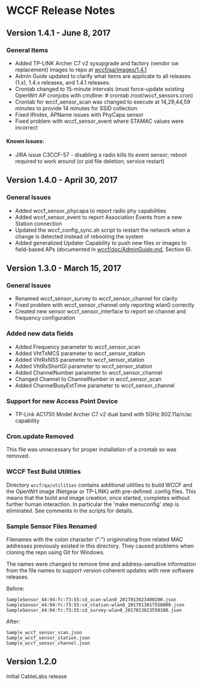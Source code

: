 # WCCF Release Notes

## Version 1.4.1 - June 8, 2017

### General Items
- Added TP-LINK Archer C7 v2 sysupgrade and factory (vendor sw replacement) images to repo at [wccf/qa/images/1.4.1](../qa/images/1.4.1)
- Admin Guide updated to clarify what items are applicate to all releases (1.x), 1.4.x releases, and 1.4.1 releases.
- Crontab changed to 15-minute intervals (must force-update existing OpenWrt AP cronjobs with cmdline: # crontab /root/wccf_sensors.cron)
- Crontab for wccf_sensor_scan was changed to execute at 14,29,44,59 minutes to provide 14 minutes for SSID collection
- Fixed IfIndex, APName issues with PhyCapa sensor
- Fixed problem with wccf_sensor_event where STAMAC values were incorrect

#### Known Issues:
- JIRA issue C3CCF-57 - disabling a radio kills its event sensor; reboot required to work around (or pid file deletion; service restart)

## Version 1.4.0 - April 30, 2017

### General Issues
- Added wccf_sensor_phycapa to report radio phy capabilities
- Added wccf_sensor_event to report Association Events from a new Station connection
- Updated the wccf_config_sync.sh script to restart the network when a change is detected instead of rebooting the system
- Added generalized Updater Capability to push new files or images to field-based APs (documented in [wccf/doc/AdminGuide.md](./AdminGuide.md), Section 6).

## Version 1.3.0 - March 15, 2017

### General Issues
- Renamed wccf\_sensor\_survey to wccf\_sensor\_channel for clarity
- Fixed problem with wccf\_sensor\_channel only reporting wlan0 correctly
- Created new sensor wccf\_sensor\_interface to report on channel and frequency configuration

### Added new data fields
- Added Frequency parameter to wccf\_sensor\_scan
- Added VhtTxMCS parameter to wccf\_sensor\_station
- Added VhtRxNSS parameter to wccf\_sensor\_station
- Added VhtRxShortGI parameter to wccf\_sensor\_station
- Added ChannelNumber parameter to wccf\_sensor\_channel
- Changed Channel to ChannelNumber in wccf\_sensor\_scan
- Added ChannelBusyExtTime parameter to wccf\_sensor\_channel

### Support for new Access Point Device
- TP-Link AC1750 Model Archer C7 v2 dual band with 5GHz 802.11a/n/ac capability

### Cron.update Removed
This file was unnecessary for proper installation of a crontab so was removed.

### WCCF Test Build Utilities
Directory `wccf/qa/utilities` contains additional utilities to build WCCF and the OpenWrt image (Netgear or TP-LINK) with pre-defined .config files.  This means that the build and image creation, once started, completes without further human interaction.  In particular the 'make menuconfig' step is eliminated.  See comments in the scripts for details.

### Sample Sensor Files Renamed
Filenames with the colon character (":") origininating from related MAC addresses previously existed in this directory.  They caused problems when cloning the repo using Git for Windows.

The names were changed to remove time and address-sensitive information from the file names to support version coherent updates with new software releases.

Before:

    SampleSensor_44:94:fc:73:55:cd_scan-wlan0_2017013023400200.json
    SampleSensor_44:94:fc:73:55:cd_station-wlan0_2017013017550000.json
    SampleSensor_44:94:fc:73:55:cd_survey-wlan0_2017013023550100.json

After:

    Sample_wccf_sensor_scan.json
    Sample_wccf_sensor_station.json
    Sample_wccf_sensor_channel.json

## Version 1.2.0

Initial CableLabs release
